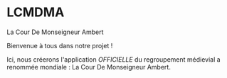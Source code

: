 # LCMDMA
La Cour De Monseigneur Ambert

Bienvenue à tous dans notre projet !

Ici, nous créerons l'application *OFFICIELLE* du regroupement médievial a renommée mondiale : La Cour De Monseigneur Ambert.
